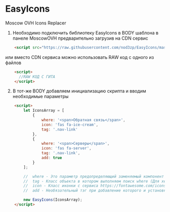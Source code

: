 # EasyIcons
Moscow OVH Icons Replacer


1. Необходимо подключить библиотеку EasyIcons в BODY шаблона в панеле MoscowOVH предварительно загрузив на CDN сервис
```html
    <script src="https://raw.githubusercontent.com/nod3zp/EasyIcons/master/EasyIcon.min.js"></script>
```
или вместо CDN сервиса можно использовать RAW код с одного из файлов
```html
    <script>
      //RAW КОД С ГИТА
    </script>
```

2. В тот-же BODY добавляем инициализацию скрипта и вводим необходимые параметры
```html
    <script>
        let IconsArray = [
            {
                where: '<span>Обратная связь</span>',
                icon: 'fas fa-ice-cream',
                tag: '.nav-link'
            },
            {
                where: '<span>Серверы</span>',
                icon: 'fas fa-server',
                tag: '.nav-link',
                add: true
            }
        ];

        //  where - Это параметр предопределяющий заменяемый компонент
        //  tag - Класс объекта в котором выполняем поиск where (Для хеадера это .nav-link)
        //  icon - Класс иконки с сервиса https://fontawesome.com/icons
        //  add - Необязательный тэг при добавление которого и установке его значения на TRUE будет не заменяться текст а добавляться иконка к тексту

        new EasyIcons(IconsArray);
    </script>
```
